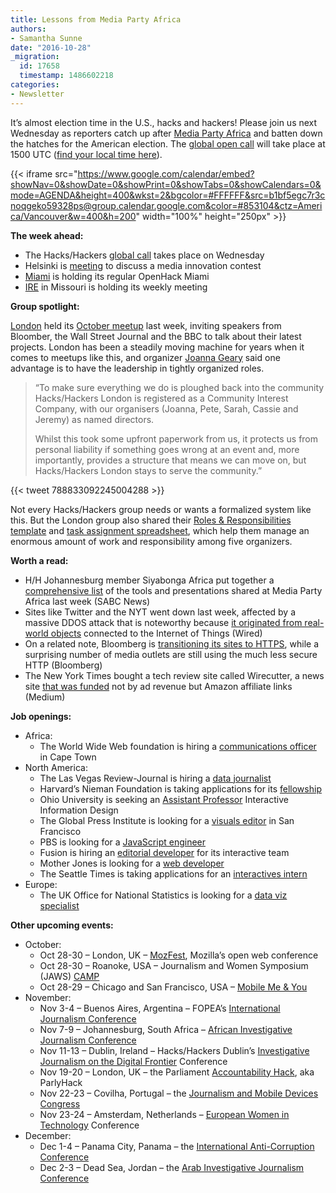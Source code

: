 ```yaml
---
title: Lessons from Media Party Africa
authors:
- Samantha Sunne
date: "2016-10-28"
_migration:
  id: 17658
  timestamp: 1486602218
categories:
- Newsletter
---
```


It&#8217;s almost election time in the U.S., hacks and hackers! Please join us next Wednesday as reporters catch up after [Media Party Africa][1] and batten down the hatches for the American election. The [global open call][2] will take place at 1500 UTC ([find your local time here][3]).

{{< iframe src="https://www.google.com/calendar/embed?showNav=0&showDate=0&showPrint=0&showTabs=0&showCalendars=0&mode=AGENDA&height=400&wkst=2&bgcolor=#FFFFFF&src=b1bf5egc7r3cnoqgeko59328ps@group.calendar.google.com&color=#853104&ctz=America/Vancouver&w=400&h=200" width="100%" height="250px" >}}

**The week ahead:**

  * The Hacks/Hackers [global call][2] takes place on Wednesday
  * Helsinki is [meeting][4] to discuss a media innovation contest
  * [Miami][5] is holding its regular OpenHack Miami
  * [IRE][6] in Missouri is holding its weekly meeting

**Group spotlight:**

[London][7] held its [October meetup][8] last week, inviting speakers from Bloomber, the Wall Street Journal and the BBC to talk about their latest projects. London has been a steadily moving machine for years when it comes to meetups like this, and organizer [Joanna Geary][9] said one advantage is to have the leadership in tightly organized roles.

> &#8220;To make sure everything we do is ploughed back into the community Hacks/Hackers London is registered as a Community Interest Company, with our organisers (Joanna, Pete, Sarah, Cassie and Jeremy) as named directors.
>
> Whilst this took some upfront paperwork from us, it protects us from personal liability if something goes wrong at an event and, more importantly, provides a structure that means we can move on, but Hacks/Hackers London stays to serve the community.&#8221;

{{< tweet 788833092245004288 >}}

Not every Hacks/Hackers group needs or wants a formalized system like this. But the London group also shared their [Roles & Responsibilities template][10] and [task assignment spreadsheet][11], which help them manage an enormous amount of work and responsibility among five organizers.

**Worth a read:**

  * H/H Johannesburg member Siyabonga Africa put together a [comprehensive list][12] of the tools and presentations shared at Media Party Africa last week (SABC News)
  * Sites like Twitter and the NYT went down last week, affected by a massive DDOS attack that is noteworthy because [it originated from real-world objects][13] connected to the Internet of Things (Wired)
  * On a related note, Bloomberg is [transitioning its sites to HTTPS][14], while a surprising number of media outlets are still using the much less secure HTTP (Bloomberg)
  * The New York Times bought a tech review site called Wirecutter, a news site [that was funded][15] not by ad revenue but Amazon affiliate links (Medium)

**Job openings:**

  * Africa:
      * The World Wide Web foundation is hiring a [communications officer][16] in Cape Town
  * North America:
      * The Las Vegas Review-Journal is hiring a [data journalist][17]
      * Harvard&#8217;s Nieman Foundation is taking applications for its [fellowship][18]
      * Ohio University is seeking an [Assistant Professor][19] Interactive Information Design
      * The Global Press Institute is looking for a [visuals editor][20] in San Francisco
      * PBS is looking for a [JavaScript engineer][21]
      * Fusion is hiring an [editorial developer][22] for its interactive team
      * Mother Jones is looking for a [web developer][23]
      * The Seattle Times is taking applications for an [interactives intern][24]
  * Europe:
      * The UK Office for National Statistics is looking for a [data viz specialist][25]

**Other upcoming events:**

  * October:
      * Oct 28-30 &#8211; London, UK &#8211; [MozFest][26], Mozilla&#8217;s open web conference
      * Oct 28-30 &#8211; Roanoke, USA &#8211; Journalism and Women Symposium (JAWS) [CAMP][27]
      * Oct 28-29 &#8211; Chicago and San Francisco, USA &#8211; [Mobile Me & You][28]
  * November:
      * Nov 3-4 &#8211; Buenos Aires, Argentina &#8211; FOPEA&#8217;s [International Journalism Conference][29]
      * Nov 7-9 &#8211; Johannesburg, South Africa &#8211; [African Investigative Journalism Conference][30]
      * Nov 11-13 &#8211; Dublin, Ireland &#8211; Hacks/Hackers Dublin&#8217;s [Investigative Journalism on the Digital Frontier][31] Conference
      * Nov 19-20 &#8211; London, UK &#8211; the Parliament [Accountability Hack][32], aka ParlyHack
      * Nov 22-23 &#8211; Covilha, Portugal &#8211; the [Journalism and Mobile Devices Congress][33]
      * Nov 23-24 &#8211; Amsterdam, Netherlands &#8211; [European Women in Technology][34] Conference
  * December:
      * Dec 1-4 &#8211; Panama City, Panama &#8211; the [International Anti-Corruption Conference][35]
      * Dec 2-3 &#8211; Dead Sea, Jordan &#8211; the [Arab Investigative Journalism Conference][36]

 [1]: https://mediaparty.codeforafrica.org/
 [2]: http://hackshackers.com/resources/global-open-call/
 [3]: http://www.timeanddate.com/worldclock/fixedtime.html?msg=H%2FH+global+call+November+2016&iso=20161101T10&p1=178&am=30
 [4]: http://www.meetup.com/HHHelsinki/events/235037561/
 [5]: http://www.meetup.com/Hacks-Hackers-Miami/
 [6]: http://www.meetup.com/hackshackersIRE/
 [7]: https://www.meetup.com/HacksHackersLondon/
 [8]: https://www.eventbrite.co.uk/e/hackshackers-london-october-meetup-tickets-28388663256#
 [9]: https://twitter.com/guardianjoanna
 [10]: /content-images/news/2016/10/HacksHackersLondonMeetupRolesResponsibilities-Template.docx
 [11]: /content-images/news/2016/10/Hacks2FHackers-London-Workback-Document-Template.xlsx
 [12]: https://docs.google.com/spreadsheets/d/1Xmkhz4kGlwYMcljqwRNH4aiPYoDwigdgaHpSrPouuCI/edit#gid=0
 [13]: https://www.wired.com/2016/10/internet-outage-ddos-dns-dyn/?mbid=social_twitter
 [14]: http://bloombergmediaforum.tumblr.com/post/152256960590/creating-a-safer-more-secure-web?utm_source=Daily+Lab+email+list&utm_campaign=a7727d3396-dailylabemail3&utm_medium=email&utm_term=0_d68264fd5e-a7727d3396-396065225
 [15]: https://15minutes.inthemorni.ng/the-nyt-buying-wirecutter-and-sweethome-is-so-much-more-amazing-than-you-think-d9c7a3d04482#.wvlgyvvb2
 [16]: http://webfoundation.org/about/jobs/
 [17]: http://ire.org/jobs/job/902/
 [18]: http://ire.org/jobs/job/903/
 [19]: http://snd.org/jobs/view/assistant-professor-interactive-information-design/
 [20]: http://www.careers.poynter.org/job/20504364/q-Editor-l-San%20Francisco%2C%20CA
 [21]: http://codepen.io/url/job/ZqBbKr
 [22]: https://careers-fusion.icims.com/jobs/1604/editorial-developer/job
 [23]: http://inn.us1.list-manage2.com/track/click?u=81670c9d1b5fbeba1c29f2865&id=a17bd0d6fb&e=d6ff5f9776
 [24]: https://rn22.ultipro.com/SEA1004/jobboard/JobDetails.aspx?__ID=*C08555A9C31E8CFB
 [25]: https://groups.google.com/forum/#!topic/data-vis-jobs/Cv2xStmetYc
 [26]: https://mozillafestival.org/
 [27]: http://www.jaws.org/annual-conference/
 [28]: http://www.mobileme-you.com/
 [29]: http://gijn.us5.list-manage.com/track/click?u=0212d7db984672e4fe5ac3daf&id=d7e6fda37c&e=819f761f16
 [30]: http://www.journalism.co.za/aijc/
 [31]: http://www.meetup.com/hacks-hackers-dublin/events/235157683/
 [32]: https://www.eventbrite.co.uk/e/accountability-hack-2016-tickets-28856127454?aff=efbevent
 [33]: http://ijnet.org/en/opportunities/conference-focuses-mobile-journalism-portugal
 [34]: http://www.europeanwomenintech.com/#!register/z49gr
 [35]: http://16iacc.org/
 [36]: http://en.arij.net/

